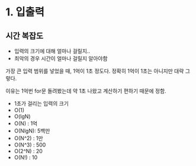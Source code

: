 # 1. 입출력

## 시간 복잡도

- 입력의 크기에 대해 얼마나 걸릴지..
- 최악의 경우 시간이 얼마나 걸릴지 알아야함

가장 큰 입력 범위를 넣었을 때, 1억이 1초 정도다. 정확히 1억이 1초는 아니지만 대략 그렇다.

이유는 1억번 for문 돌려봤는데 약 1초 나왔고 계산하기 편하기 때문에 정함.

- 1초가 걸리는 입력의 크기
- O(1)
- O(lgN)
- O(N) : 1억
- O(NlgN): 5백만
- O(N^2) : 1만
- O(N^3) : 500
- O(2^N) : 20
- O(N!) : 10
